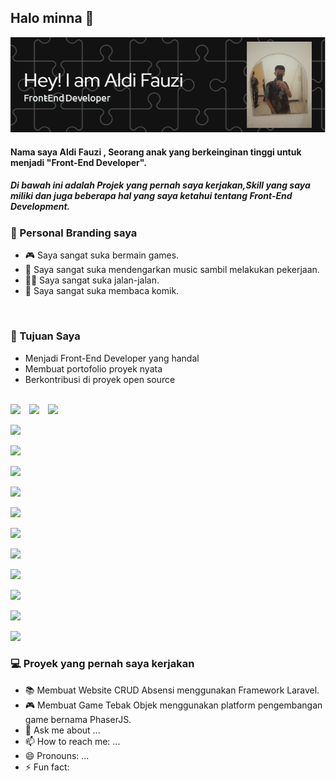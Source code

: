 ## Halo minna 👋

![banner gw](github-header-image.png)
#### Nama saya Aldi Fauzi , Seorang anak yang berkeinginan tinggi untuk menjadi "Front-End Developer".

##### Di bawah ini adalah Projek yang pernah saya kerjakan,Skill yang saya miliki dan juga beberapa hal yang saya ketahui tentang Front-End Development.

###  🧑 Personal Branding saya
- 🎮 Saya sangat suka bermain games.
- 🎵 Saya sangat suka mendengarkan music sambil melakukan pekerjaan.
- 🚶‍♂️ Saya sangat suka jalan-jalan.
- 📖 Saya sangat suka membaca komik.
<br>

### 🎯 Tujuan Saya
- Menjadi Front-End Developer yang handal
- Membuat portofolio proyek nyata
- Berkontribusi di proyek open source
<br>

<img src="https://img.shields.io/badge/HTML5-E34F26?style=for-the-badge&logo=html5&logoColor=white" style="margin-right: 10px;" />

<img src="https://img.shields.io/badge/CSS3-1572B6?style=for-the-badge&logo=css3&logoColor=white" style="margin-right: 10px;" />

<img src="https://img.shields.io/badge/React_Native-20232A?style=for-the-badge&logo=react&logoColor=61DAFB" style="margin-right: 10px;" />

<img src="https://img.shields.io/badge/MySQL-005C84?style=for-the-badge&logo=mysql&logoColor=white
" style="margin-right: 10px;" />

<img src="https://img.shields.io/badge/W3Schools-04AA6D?style=for-the-badge&logo=W3Schools&logoColor=white
" style="margin-right: 10px;" />

<img src="https://img.shields.io/badge/Figma-F24E1E?style=for-the-badge&logo=figma&logoColor=white
" style="margin-right: 10px;" />

<img src="https://img.shields.io/badge/Canva-%2300C4CC.svg?&style=for-the-badge&logo=Canva&logoColor=white
" style="margin-right: 10px;" />

<img src="https://img.shields.io/badge/Laravel-FF2D20?style=for-the-badge&logo=laravel&logoColor=white
" style="margin-right: 10px;" />

<img src="https://img.shields.io/badge/Expo-1B1F23?style=for-the-badge&logo=expo&logoColor=white
\
" style="margin-right: 10px;" />

<img src="https://img.shields.io/badge/Bootstrap-563D7C?style=for-the-badge&logo=bootstrap&logoColor=white
" style="margin-right: 10px;" />

<img src="https://img.shields.io/badge/Tailwind_CSS-38B2AC?style=for-the-badge&logo=tailwind-css&logoColor=white
" style="margin-right: 10px;" />

<img src="https://img.shields.io/badge/React-20232A?style=for-the-badge&logo=react&logoColor=61DAFB
" style="margin-right: 10px;" />

<img src="https://img.shields.io/badge/Xampp-F37623?style=for-the-badge&logo=xampp&logoColor=white
" style="margin-right: 10px;" />

<img src="https://img.shields.io/badge/Steam-000000?style=for-the-badge&logo=steam&logoColor=white
" style="margin-right: 10px;" />


### 💻 Proyek yang pernah saya kerjakan
- 📚 Membuat Website CRUD Absensi menggunakan Framework Laravel.
- 🎮 Membuat Game Tebak Objek menggunakan platform pengembangan game bernama PhaserJS.
- 💬 Ask me about ...
- 📫 How to reach me: ...
- 😄 Pronouns: ...
- ⚡ Fun fact: 
